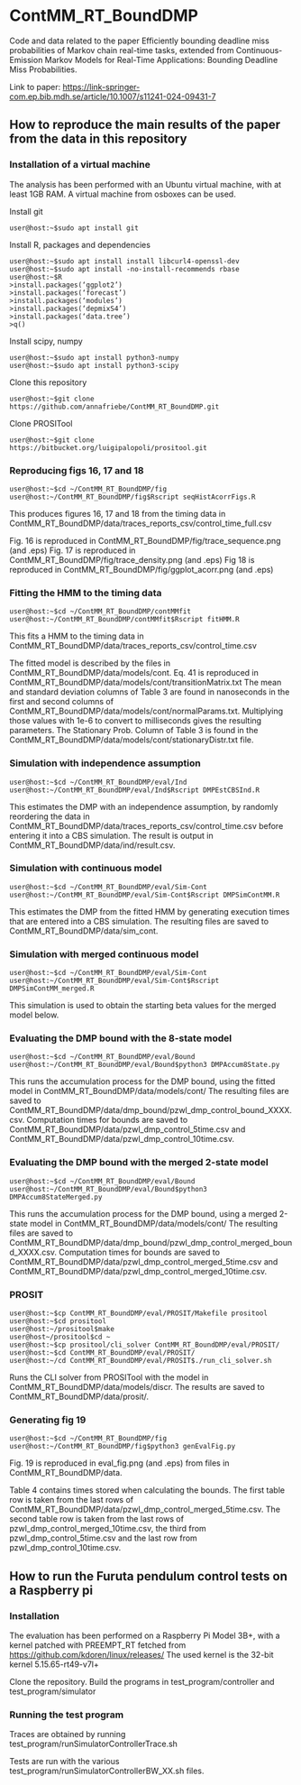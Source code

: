 # ContMM_RT_BoundDMP
Code and data related to the paper Efficiently bounding deadline miss probabilities of Markov chain real-time tasks,
extended from Continuous-Emission Markov Models for Real-Time Applications: Bounding Deadline Miss Probabilities.

Link to paper: https://link-springer-com.ep.bib.mdh.se/article/10.1007/s11241-024-09431-7


## How to reproduce the main results of the paper from the data in this repository

### Installation of a virtual machine

The analysis has been performed with an Ubuntu virtual machine, with at least 1GB RAM.
A virtual machine from osboxes can be used.

Install git
```console
user@host:~$sudo apt install git
````
Install R, packages and dependencies
```console
user@host:~$sudo apt install install libcurl4-openssl-dev 
user@host:~$sudo apt install -no-install-recommends rbase
user@host:~$R
>install.packages(‘ggplot2’)
>install.packages(‘forecast’)
>install.packages(‘modules’)
>install.packages(‘depmixS4’)
>install.packages(‘data.tree’)
>q()
````

Install scipy, numpy
```console
user@host:~$sudo apt install python3-numpy
user@host:~$sudo apt install python3-scipy
````

Clone this repository
```console
user@host:~$git clone https://github.com/annafriebe/ContMM_RT_BoundDMP.git
````
Clone PROSITool
```console
user@host:~$git clone https://bitbucket.org/luigipalopoli/prositool.git
````
### Reproducing figs 16, 17 and 18

```console
user@host:~$cd ~/ContMM_RT_BoundDMP/fig
user@host:~/ContMM_RT_BoundDMP/fig$Rscript seqHistAcorrFigs.R
````
This produces figures 16, 17 and 18 from the timing data in ContMM_RT_BoundDMP/data/traces_reports_csv/control_time_full.csv

Fig. 16 is reproduced in ContMM_RT_BoundDMP/fig/trace_sequence.png (and .eps)
Fig. 17  is reproduced in ContMM_RT_BoundDMP/fig/trace_density.png (and .eps)
Fig 18 is reproduced in ContMM_RT_BoundDMP/fig/ggplot_acorr.png (and .eps)

### Fitting the HMM to the timing data
```console
user@host:~$cd ~/ContMM_RT_BoundDMP/contMMfit
user@host:~/ContMM_RT_BoundDMP/contMMfit$Rscript fitHMM.R
````
This fits a HMM to the timing data in ContMM_RT_BoundDMP/data/traces_reports_csv/control_time.csv

The fitted model is described by the files in ContMM_RT_BoundDMP/data/models/cont. 
Eq. 41 is reproduced in ContMM_RT_BoundDMP/data/models/cont/transitionMatrix.txt
The mean and standard deviation columns of Table 3 are found in nanoseconds in the first and second columns of ContMM_RT_BoundDMP/data/models/cont/normalParams.txt. Multiplying those values with 1e-6 to convert to milliseconds gives the resulting parameters.
The Stationary Prob. Column of Table 3 is found in the ContMM_RT_BoundDMP/data/models/cont/stationaryDistr.txt file.

### Simulation with independence assumption
```console
user@host:~$cd ~/ContMM_RT_BoundDMP/eval/Ind
user@host:~/ContMM_RT_BoundDMP/eval/Ind$Rscript DMPEstCBSInd.R
````
This estimates the DMP with an independence assumption, by randomly reordering the data in 
ContMM_RT_BoundDMP/data/traces_reports_csv/control_time.csv before entering it into a CBS simulation.
The result is output in ContMM_RT_BoundDMP/data/ind/result.csv.

### Simulation with continuous model
```console
user@host:~$cd ~/ContMM_RT_BoundDMP/eval/Sim-Cont
user@host:~/ContMM_RT_BoundDMP/eval/Sim-Cont$Rscript DMPSimContMM.R
````
This estimates the DMP from the fitted HMM by generating execution times that are entered into a CBS simulation.
The resulting files are saved to ContMM_RT_BoundDMP/data/sim_cont.

### Simulation with merged continuous model
```console
user@host:~$cd ~/ContMM_RT_BoundDMP/eval/Sim-Cont
user@host:~/ContMM_RT_BoundDMP/eval/Sim-Cont$Rscript DMPSimContMM_merged.R
````
This simulation is used to obtain the starting beta values for the merged model below.


### Evaluating the DMP bound with the 8-state model
```console
user@host:~$cd ~/ContMM_RT_BoundDMP/eval/Bound
user@host:~/ContMM_RT_BoundDMP/eval/Bound$python3 DMPAccum8State.py
````
This runs the accumulation process for the DMP bound, using the fitted model in ContMM_RT_BoundDMP/data/models/cont/
The resulting files are saved to ContMM_RT_BoundDMP/data/dmp_bound/pzwl_dmp_control_bound_XXXX.csv.
Computation times for bounds are saved to ContMM_RT_BoundDMP/data/pzwl_dmp_control_5time.csv and ContMM_RT_BoundDMP/data/pzwl_dmp_control_10time.csv.

### Evaluating the DMP bound with the merged 2-state model
```console
user@host:~$cd ~/ContMM_RT_BoundDMP/eval/Bound
user@host:~/ContMM_RT_BoundDMP/eval/Bound$python3 DMPAccum8StateMerged.py
````
This runs the accumulation process for the DMP bound, using a merged 2-state model in ContMM_RT_BoundDMP/data/models/cont/
The resulting files are saved to ContMM_RT_BoundDMP/data/dmp_bound/pzwl_dmp_control_merged_bound_XXXX.csv.
Computation times for bounds are saved to ContMM_RT_BoundDMP/data/pzwl_dmp_control_merged_5time.csv and ContMM_RT_BoundDMP/data/pzwl_dmp_control_merged_10time.csv.

### PROSIT
```console
user@host:~$cp ContMM_RT_BoundDMP/eval/PROSIT/Makefile prositool
user@host:~$cd prositool
user@host:~/prositool$make
user@host~/prositool$cd ~
user@host:~$cp prositool/cli_solver ContMM_RT_BoundDMP/eval/PROSIT/
user@host:~$cd ContMM_RT_BoundDMP/eval/PROSIT/
user@host:~/cd ContMM_RT_BoundDMP/eval/PROSIT$./run_cli_solver.sh
````
Runs the CLI solver from PROSITool with the model in ContMM_RT_BoundDMP/data/models/discr. The results are saved to ContMM_RT_BoundDMP/data/prosit/.

### Generating fig 19
```console
user@host:~$cd ~/ContMM_RT_BoundDMP/fig
user@host:~/ContMM_RT_BoundDMP/fig$python3 genEvalFig.py
````
Fig. 19 is reproduced in eval_fig.png (and .eps) from files in ContMM_RT_BoundDMP/data.

Table 4 contains times stored when calculating the bounds. The first table row is taken from the last rows of ContMM_RT_BoundDMP/data/pzwl_dmp_control_merged_5time.csv.
The second table row is taken from the last rows of pzwl_dmp_control_merged_10time.csv, the third from pzwl_dmp_control_5time.csv and the last row from pzwl_dmp_control_10time.csv.

## How to run the Furuta pendulum control tests on a Raspberry pi

### Installation

The evaluation has been performed on a Raspberry Pi Model 3B+, with a kernel patched with PREEMPT_RT fetched from https://github.com/kdoren/linux/releases/
The used kernel is the 32-bit kernel 5.15.65-rt49-v7l+

Clone the repository. Build the programs in test_program/controller and test_program/simulator

### Running the test program
Traces are obtained by running test_program/runSimulatorControllerTrace.sh

Tests are run with the various test_program/runSimulatorControllerBW_XX.sh files.





